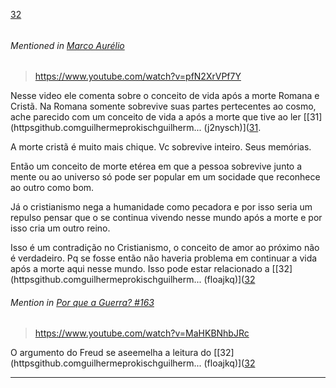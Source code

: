 [32](https://github.com/guilhermeprokisch/guilherme/issues/32) 
###### 

 


###### Mentioned in [Marco Aurélio](Marco-Aurélio)  
 > https://www.youtube.com/watch?v=pfN2XrVPf7Y

Nesse video ele comenta sobre o conceito de vida após a morte Romana e Cristã. Na Romana somente sobrevive suas partes pertecentes ao cosmo, ache parecido com um conceito de vida a após a morte que tive ao ler [[31](httpsgithub.comguilhermeprokischguilherm... (j2nysch)]([31](httpsgithub.comguilhermeprokischguilherm...%20(j2nysch).md).

A morte cristã é muito mais chique. Vc sobrevive inteiro. Seus memórias. 

Então um conceito de morte etérea em que a pessoa sobrevive junto a mente ou ao universo só pode ser popular em um socidade que reconhece ao outro como bom.

Já o cristianismo nega a humanidade como pecadora e por isso seria um repulso pensar que o se continua vivendo nesse mundo após a morte e por isso cria um outro reino.

Isso é um contradição no Cristianismo, o conceito de amor ao próximo não é verdadeiro. Pq se fosse então não haveria problema em continuar a vida após a morte aqui nesse mundo. Isso pode estar relacionado a [[32](httpsgithub.comguilhermeprokischguilherm... (floajkq)]([32](httpsgithub.comguilhermeprokischguilherm...%20(floajkq).md)


 ######  Mention in [Por que a Guerra? #163](Por-que-a-Guerra?-#163)  
 > https://www.youtube.com/watch?v=MaHKBNhbJRc

O argumento do Freud se aseemelha a leitura do [[32](httpsgithub.comguilhermeprokischguilherm... (floajkq)]([32](httpsgithub.comguilhermeprokischguilherm...%20(floajkq).md)

-------------------------------------------------------------------------------

